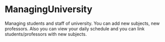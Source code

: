 # ManagingUniversity
Managing students and staff of university. You can add new subjects, new professors. Also you can view your daily schedule and you can link students/professors with new subjects.
